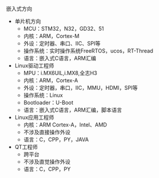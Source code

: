 嵌入式方向

- 单片机方向
    - MCU：STM32，N32，GD32、51
    - 内核：ARM，Cortex-M
    - 外设：定时器、串口、IIC、SPI等
    - 操作系统：实时操作系统FreeRTOS，ucos，RT-Thread
    - 语言：嵌入式C语言，ARM汇编
- Linux驱动工程师
    - MPU：i.MX6UlL,i.MX8,全志H3
    - 内核：ARM，Cortex-A
    - 外设：定时器，串口，IIC，MMU，HDMI，SPI等
    - 操作系统：Linux
    - Bootloader：U-Boot
    - 语言：嵌入式C语言，ARM汇编，脚本语言
- Linux应用工程师
    - 内核：ARM Cortex-A，Intel、AMD
    - 不涉及直接操作外设
    - 语言：C，CPP，PY，JAVA
- QT工程师
    - 跨平台
    - 不涉及直觉操作外设
    - 语言：C，CPP，PY

